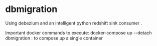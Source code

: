 # dbmigration

Using debezium and an intelligent python redshift sink consumer .


Important docker commands to execute:
docker-compose up --detach dbmigration : to compose up a single container
